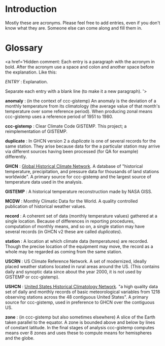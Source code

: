 # Introduction #

Mostly these are acronyms.  Please feel free to add entries, even if you don't know what they are.  Someone else can come along and fill them in.

# Glossary #

<a href='Hidden comment: 
Each entry is a paragraph with the acronym in bold.  After the acronym use a space and colon and another space before the explanation.  Like this:

*ENTRY* : Explanation.

Separate each entry with a blank line (to make it a new paragraph).
'></a>

**anomaly** : (in the context of ccc-gistemp) An anomaly is the deviation of a monthly temperature from its climatology (the average value of that month's temperature over some reference period).  When producing zonal means ccc-gistemp uses a reference period of 1951 to 1980.

**ccc-gistemp** : Clear Climate Code GISTEMP.  This project; a reimplementation of GISTEMP.

**duplicate** : In GHCN version 2 a _duplicate_ is one of several records for the same station.  They arise because data for the a particular station may arrive via different sources having been processed (for QA for example) differently.

**GHCN** : [Global Historical Climate Network](http://www.ncdc.noaa.gov/oa/climate/ghcn-monthly/).  A database of "historical temperature, precipitation, and pressure data for thousands of land stations worldwide".  A primary source for ccc-gistemp and the largest source of temperature data used in the analysis.

**GISTEMP** : A historical temperature reconstruction made by NASA GISS.

**MCDW** : Monthly Climatic Data for the World.  A quality controlled publication of historical weather values.

**record** : A coherent set of data (monthly temperature values) gathered at a single location.  Because of differences in reporting procedures, computation of monthly means, and so on, a single station may have several records (in GHCN v2 these are called _duplicates_).

**station** : A location at which climate data (temperatures) are recorded.  Though the precise location of the equipment may move, the record as a whole may be regarded as coming from the same station.

**USCRN** : US Climate Reference Network. A set of modernized, ideally placed weather stations located in rural areas around the US.  (This contains daily and synoptic data since about the year 2000, it is not used by GISTEMP or ccc-gistemp).

**USHCN** : [United States Historical Climatology Network](http://cdiac.ornl.gov/epubs/ndp/ushcn/ushcn.html).  "a high quality data set of daily and monthly records of basic meteorological variables from 1218 observing stations across the 48 contiguous United States".  A primary source for ccc-gistemp, used in preference to GHCN over the contiguous US.

**zone** : (in ccc-gistemp but also sometimes elsewhere) A slice of the Earth taken parallel to the equator.  A zone is bounded above and below by lines of constant latitude.  In the final stages of analysis ccc-gistemp computes means over 8 zones and uses these to compute means for hemispheres and the globe.